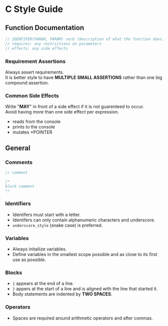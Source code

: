 # C Style Guide

## Function Documentation
```C
// IDENTIFER(PARAM, PARAM) verb (description of what the function does)
// requires: any restrictions on parameters
// effects: any side effects

```

### Requirement Assertions
Always assert requirements. <br>
It is better style to have **MULTIPLE SMALL ASSERTIONS** rather than one big compound assertion.

### Common Side Effects
Write "**MAY**" in front of a side effect if it is not guarenteed to occur. <br>
Avoid having more than one side effect per expression. 
- reads from the console
- prints to the console
- mutates *POINTER

## General

### Comments
```C
// comment

/*
block comment 
*/

```

### Identifiers
- Identifers must start with a letter.
- Identifers can only contain alphanumeric characters and underscore.
- `underscore_style` (snake case) is preferred.

### Variables
- Always initailize variables. 
- Define variables in the smallest scope possible and as close to its first use as possible.

### Blocks
- `{` appears at the end of a line.
- `}` appers at the start of a line and is aligned with the line that started it.
- Body statements are indented by **TWO SPACES**.

### Operators
- Spaces are required around arithmetic operators and after commas.
